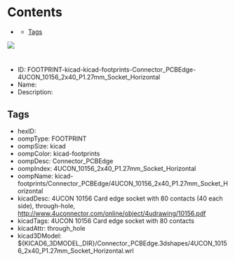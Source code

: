 



Contents
========

* [](#)
	* [Tags](#tags)
  
![][im]
# 

- ID: FOOTPRINT-kicad-kicad-footprints-Connector_PCBEdge-4UCON_10156_2x40_P1.27mm_Socket_Horizontal
- Name: 
- Description: 

## Tags

- hexID: 
- oompType: FOOTPRINT
- oompSize: kicad
- oompColor: kicad-footprints
- oompDesc: Connector_PCBEdge
- oompIndex: 4UCON_10156_2x40_P1.27mm_Socket_Horizontal
- oompName: kicad-footprints/Connector_PCBEdge/4UCON_10156_2x40_P1.27mm_Socket_Horizontal
- kicadDesc: 4UCON 10156 Card edge socket with 80 contacts (40 each side), through-hole, http://www.4uconnector.com/online/object/4udrawing/10156.pdf
- kicadTags: 4UCON 10156 Card edge socket with 80 contacts
- kicadAttr: through_hole
- kicad3DModel: ${KICAD6_3DMODEL_DIR}/Connector_PCBEdge.3dshapes/4UCON_10156_2x40_P1.27mm_Socket_Horizontal.wrl



[im]: image.png
